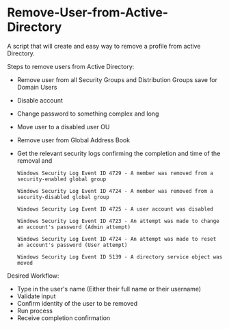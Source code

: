 # Remove-User-from-Active-Directory
A script that will create and easy way to remove a profile from active Directory.

Steps to remove users from Active Directory:
- Remove user from all Security Groups and Distribution Groups save for Domain Users
- Disable account
- Change password to something complex and long
- Move user to a disabled user OU
- Remove user from Global Address Book
- Get the relevant security logs confirming the completion and time of the removal and 
      
      Windows Security Log Event ID 4729 - A member was removed from a security-enabled global group
      
      Windows Security Log Event ID 4724 - A member was removed from a security-disabled global group
      
      Windows Security Log Event ID 4725 - A user account was disabled
      
      Windows Security Log Event ID 4723 - An attempt was made to change an account's password (Admin attempt)
      
      Windows Security Log Event ID 4724 - An attempt was made to reset an account's password (User attempt)
      
      Windows Security Log Event ID 5139 - A directory service object was moved

      
Desired Workflow:
- Type in the user's name (Either their full name or their username)
- Validate input
- Confirm identity of the user to be removed
- Run process
- Receive completion confirmation
